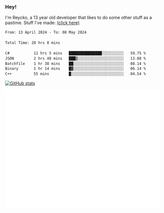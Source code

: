 ### Hey!
I'm Reycko, a 13 year old developer that likes to do some other stuff as a pastime.
Stuff I've made: [(click here)](https://pastebin.com/raw/QiNpEYja)

<!--START_SECTION:wakasection-->

```txt
From: 13 April 2024 - To: 08 May 2024

Total Time: 20 hrs 8 mins

C#           12 hrs 5 mins   ███████████████░░░░░░░░░░   59.75 %
JSON         2 hrs 48 mins   ███▒░░░░░░░░░░░░░░░░░░░░░   13.88 %
Batchfile    1 hr 38 mins    ██░░░░░░░░░░░░░░░░░░░░░░░   08.14 %
Binary       1 hr 14 mins    █▓░░░░░░░░░░░░░░░░░░░░░░░   06.14 %
C++          55 mins         █░░░░░░░░░░░░░░░░░░░░░░░░   04.54 %
```

<!--END_SECTION:wakasection-->

[![GitHub stats](https://github-readme-stats.vercel.app/api?username=Reycko&show_icons=true&theme=dark&hide_title=true&count_private=true)](https://github.com/anuraghazra/github-readme-stats)

![Metrics](/github-metrics.svg)

